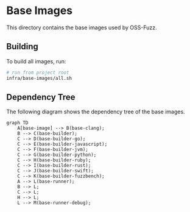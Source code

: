 # Base Images

This directory contains the base images used by OSS-Fuzz.

## Building

To build all images, run:

```bash
# run from project root
infra/base-images/all.sh
```

## Dependency Tree

The following diagram shows the dependency tree of the base images.

```mermaid
graph TD
    A[base-image] --> B(base-clang);
    B --> C(base-builder);
    C --> D(base-builder-go);
    C --> E(base-builder-javascript);
    C --> F(base-builder-jvm);
    C --> G(base-builder-python);
    C --> H(base-builder-ruby);
    C --> I(base-builder-rust);
    C --> J(base-builder-swift);
    C --> K(base-builder-fuzzbench);
    A --> L(base-runner);
    B --> L;
    C --> L;
    H --> L;
    L --> M(base-runner-debug);
```